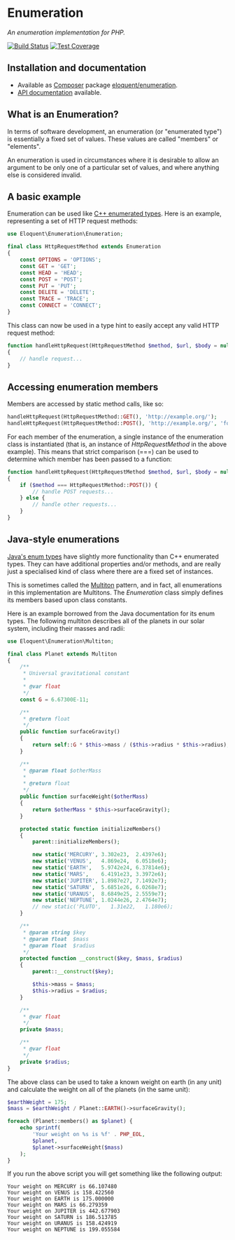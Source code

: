 # Enumeration

*An enumeration implementation for PHP.*

[![Build Status]][Latest build]
[![Test Coverage]][Test coverage report]

## Installation and documentation

* Available as [Composer] package [eloquent/enumeration].
* [API documentation] available.

## What is an Enumeration?

In terms of software development, an enumeration (or "enumerated type") is
essentially a fixed set of values. These values are called "members" or
"elements".

An enumeration is used in circumstances where it is desirable to allow an
argument to be only one of a particular set of values, and where anything else
is considered invalid.

## A basic example

Enumeration can be used like [C++ enumerated types]. Here is an example,
representing a set of HTTP request methods:

```php
use Eloquent\Enumeration\Enumeration;

final class HttpRequestMethod extends Enumeration
{
    const OPTIONS = 'OPTIONS';
    const GET = 'GET';
    const HEAD = 'HEAD';
    const POST = 'POST';
    const PUT = 'PUT';
    const DELETE = 'DELETE';
    const TRACE = 'TRACE';
    const CONNECT = 'CONNECT';
}
```

This class can now be used in a type hint to easily accept any valid HTTP
request method:

```php
function handleHttpRequest(HttpRequestMethod $method, $url, $body = null)
{
    // handle request...
}
```

## Accessing enumeration members

Members are accessed by static method calls, like so:

```php
handleHttpRequest(HttpRequestMethod::GET(), 'http://example.org/');
handleHttpRequest(HttpRequestMethod::POST(), 'http://example.org/', 'foo=bar&baz=qux');
```

For each member of the enumeration, a single instance of the enumeration class
is instantiated (that is, an instance of *HttpRequestMethod* in the above
example). This means that strict comparison (===) can be used to determine
which member has been passed to a function:

```php
function handleHttpRequest(HttpRequestMethod $method, $url, $body = null)
{
    if ($method === HttpRequestMethod::POST()) {
        // handle POST requests...
    } else {
        // handle other requests...
    }
}
```

## Java-style enumerations

[Java's enum types] have slightly more functionality than C++ enumerated types.
They can have additional properties and/or methods, and are really just a
specialised kind of class where there are a fixed set of instances.

This is sometimes called the [Multiton] pattern, and in fact, all enumerations
in this implementation are Multitons. The *Enumeration* class simply defines its
members based upon class constants.

Here is an example borrowed from the Java documentation for its enum types. The
following multiton describes all of the planets in our solar system, including
their masses and radii:

```php
use Eloquent\Enumeration\Multiton;

final class Planet extends Multiton
{
    /**
     * Universal gravitational constant
     *
     * @var float
     */
    const G = 6.67300E-11;

    /**
     * @return float
     */
    public function surfaceGravity()
    {
        return self::G * $this->mass / ($this->radius * $this->radius);
    }

    /**
     * @param float $otherMass
     *
     * @return float
     */
    public function surfaceWeight($otherMass)
    {
        return $otherMass * $this->surfaceGravity();
    }

    protected static function initializeMembers()
    {
        parent::initializeMembers();

        new static('MERCURY', 3.302e23,  2.4397e6);
        new static('VENUS',   4.869e24,  6.0518e6);
        new static('EARTH',   5.9742e24, 6.37814e6);
        new static('MARS',    6.4191e23, 3.3972e6);
        new static('JUPITER', 1.8987e27, 7.1492e7);
        new static('SATURN',  5.6851e26, 6.0268e7);
        new static('URANUS',  8.6849e25, 2.5559e7);
        new static('NEPTUNE', 1.0244e26, 2.4764e7);
        // new static('PLUTO',   1.31e22,   1.180e6);
    }

    /**
     * @param string $key
     * @param float  $mass
     * @param float  $radius
     */
    protected function __construct($key, $mass, $radius)
    {
        parent::__construct($key);

        $this->mass = $mass;
        $this->radius = $radius;
    }

    /**
     * @var float
     */
    private $mass;

    /**
     * @var float
     */
    private $radius;
}
```

The above class can be used to take a known weight on earth (in any unit) and
calculate the weight on all of the planets (in the same unit):

```php
$earthWeight = 175;
$mass = $earthWeight / Planet::EARTH()->surfaceGravity();

foreach (Planet::members() as $planet) {
    echo sprintf(
        'Your weight on %s is %f' . PHP_EOL,
        $planet,
        $planet->surfaceWeight($mass)
    );
}
```

If you run the above script you will get something like the following output:

```
Your weight on MERCURY is 66.107480
Your weight on VENUS is 158.422560
Your weight on EARTH is 175.000000
Your weight on MARS is 66.279359
Your weight on JUPITER is 442.677903
Your weight on SATURN is 186.513785
Your weight on URANUS is 158.424919
Your weight on NEPTUNE is 199.055584
```

<!-- References -->

[API documentation]: http://lqnt.co/enumeration/artifacts/documentation/api/
[C++ enumerated types]: http://www.learncpp.com/cpp-tutorial/45-enumerated-types/
[Composer]: http://getcomposer.org/
[eloquent/enumeration]: https://packagist.org/packages/eloquent/enumeration
[enumeration]: https://github.com/eloquent/enumeration
[Java's enum types]: http://docs.oracle.com/javase/tutorial/java/javaOO/enum.html
[Multiton]: http://en.wikipedia.org/wiki/Multiton_pattern

[Build Status]: https://api.travis-ci.org/eloquent/enumeration.png?branch=master
[Latest build]: https://travis-ci.org/eloquent/enumeration
[Test coverage report]: https://coveralls.io/r/eloquent/enumeration
[Test Coverage]: https://coveralls.io/repos/eloquent/enumeration/badge.png?branch=master
